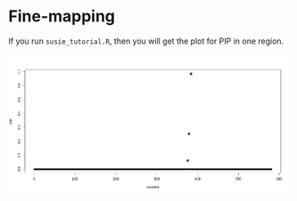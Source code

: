 # Fine-mapping

If you run `susie_tutorial.R`, then you will get the plot for PIP in one region.

![susie_plot](./susie_plot.png)
